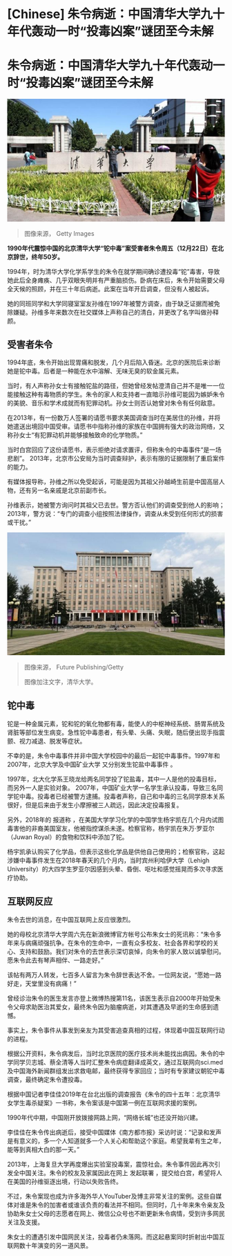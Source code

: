 # [Chinese] 朱令病逝：中国清华大学九十年代轰动一时“投毒凶案”谜团至今未解

#  朱令病逝：中国清华大学九十年代轰动一时“投毒凶案”谜团至今未解


![,](_132136333_gettyimages-1232536200.jpg)

> 图像来源，  Getty Images

**1990年代震惊中国的北京清华大学“铊中毒”案受害者朱令周五（12月22日）在北京辞世，终年50岁。**

1994年，时为清华大学化学系学生的朱令在就学期间确诊遭投毒“铊”毒害，导致她此后全身瘫痪、几乎双眼失明并有严重脑损伤。卧病在床后，朱令开始需要父母全天候的照顾，并在三十年后病逝。此案在当年开启调查，但没有人被起诉。

她的同班同学和大学同寝室室友孙维在1997年被警方调查，由于缺乏证据而被免除嫌疑。孙维多年来数次在社交媒体上声称自己的清白，并更改了名字叫做孙释颜。

##  受害者朱令

1994年底，朱令开始出现胃痛和脱发，几个月后陷入昏迷。北京的医院后来诊断她是铊中毒。后者是一种能在水中溶解、无味无臭的软金属元素。

当时，有人声称孙女士有接触铊盐的路径，但她曾经发帖澄清自己并不是唯一一位能接触这种有毒物质的学生。朱令的家人和支持者一直暗示孙维可能因为嫉妒朱令的美貌、音乐和学术成就而有犯罪动机。孙女士则否认她曾对朱令有任何敌意。

在2013年，有一份数万人签署的请愿书要求美国调查当时在美居住的孙维，并将她遣送出境回中国受审。请愿书中指称孙维的家族在中国拥有强大的政治网络，又称孙女士“有犯罪动机并能够接触致命的化学物质。”

当时白宫回应了这份请愿书，表示拒绝对请求置评，但称朱令的中毒事件“是一场悲剧”。 2013年，北京市公安局为当时调查辩护，表示有限的证据限制了重启案件的能力。

有媒体报导称，孙维之所以免受起诉，可能是因为其祖父孙越崎生前是中国高层人物，还有另一名亲戚是北京前副市长。

孙维表示，她被警方询问时其祖父已去世。警方否认他们的调查受到他人的影响；2013年，警方说：“专门的调查小组按照法律操作，调查从未受到任何形式的损害或干扰。”

![Tsinghua University, Beijing, China, September 11, 2023](_132135094_gettyimages-1659649100.jpg)

> 图像来源，  Future Publishing/Getty
>
> 图像加注文字，清华大学。

##  铊中毒

铊是一种金属元素，铊和铊的氧化物都有毒，能使人的中枢神经系统、肠胃系统及肾脏等部位发生病变。急性铊中毒患者，有头晕、头痛、失眠，随后便出现手指震颤、视力减退、脱发等症状。

不幸的是，朱令中毒事件并非中国大学校园中的最后一起铊中毒事件。1997年和2007年，北京大学及中国矿业大学 又分别发生铊盐中毒事件  。

1997年，北大化学系王晓龙给两名同学投了铊盐毒，其中一人是他的投毒目标，而另外一人是实验对象。 2007年，中国矿业大学一名学生承认投毒，导致三名同学铊中毒。投毒者已经被警方逮捕。投毒者声称，自己和中毒的三名同学原本关系很好，但是后来由于发生小摩擦被三人疏远，因此决定投毒报复。

另外，2018年的 报道称  ，在美国大学学习化学的中国学生杨宇凯在几个月内试图毒害他的非裔美国室友，他被指控谋杀未遂。检察官称，杨宇凯在朱万·罗亚尔（Juwan Royal）的食物和饮料中添加了铊。

杨宇凯承认购买了化学品，但表示这些化学品是供他自己使用的；检察官称，这起涉嫌中毒事件发生在2018年春天的几个月内，当时宾州利哈伊大学（Lehigh University）的大四学生罗亚尔因感到头晕、昏倒、呕吐和感觉摇晃而多次寻求医疗协助。

##  互联网反应

朱令去世的消息，在中国互联网上反应很激烈。

她的母校北京清华大学周六先在新浪微博官方帐号公布朱女士的死讯称：“朱令多年来与病痛顽强抗争。在朱令的生命中，一直有众多校友、社会各界和学校的关心、支持和鼓励。我们对朱令的去世表示深切哀悼，向朱令的家人致以诚挚慰问。愿朱令此去有琴声相伴、一路走好。”

该帖有两万人转发，七百多人留言为朱令辞世表达不舍。一位网友说，“愿她一路好走，天堂里没有病痛！”

曾经诊治朱令的医生发言亦登上微博热搜第11名，该医生表示自2000年开始受朱令父母求助医治其爱女，最终朱令因为脑瘤病逝，对其遭遇及早逝的生命感到遗憾。

事实上，朱令事件从事发到亲友为其受害追查真相的过程，体现着中国互联网行动的进程。

根据公开资料，朱令病发后，当时北京医院的医疗技术尚未能找出病因。朱令的中学同学贝志城、蔡全清等人当时汇整朱令病症翻译成英文，通过互联网向sci.med及中国海外新闻群组发出求救电邮，最终获得专家回应；当时有专家建议朝铊中毒调查，最终确定朱令遭投毒。

根据中国记者李佳佳2019年在台北出版的调查报告《朱令的四十五年：北京清华女学生毒杀疑案》一书称，朱令案该是中国第一例在互联网求援的案例。

1990年代中期，中国刚开放拨接网路上网，“网络长城”也还没开始兴建。

李佳佳在朱令传出病逝后，接受中国媒体《南方都市报》采访时说：“记录和发声是有意义的，多一个人知道就多一个人关心和帮助这个家庭。希望我辈有生之年，能等到真相大白的那一天。”

2013年，上海复旦大学再度爆出实验室投毒案，震惊社会。朱令事件因此再次引发全中国关注。朱令的校友及家属因此在网上 发起联署  ，提交给白宫，希望将人在美国的孙维驱逐出境，行动以失败告终。

不过，朱令案现也成为许多海外华人YouTuber及博主非常关注的案例。这些自媒体对谁是朱令的加害者或谁该负责的看法并不相同。但同时，几十年来朱令亲友及协助朱女士父母的志愿者在网上、微信公众号也不断更新朱令病情，受到许多网民关注及支援。

朱女士的遭遇引发中国网民关注，投毒者仍未落网。而这起悬案同时折射出中国互联网数十年演变的另一道风景。


